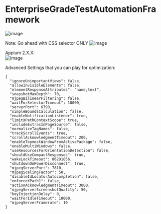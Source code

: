 # EnterpriseGradeTestAutomationFramework
![image](https://github.com/Rupesh253/EnterpriseGradeTestAutomationFramework/assets/18684949/a9bf5b9b-33da-4c7e-8b3b-35e4f2b43386)

Note: Go ahead with CSS selector ONLY 
![image](https://github.com/Rupesh253/EnterpriseGradeTestAutomationFramework/assets/18684949/f7508dee-73df-47fd-9cca-aeb8ee1315ce)

Appium 2.X.X:  
![image](https://github.com/Rupesh253/EnterpriseGradeTestAutomationFramework/assets/18684949/05cb57e6-509f-4c01-960a-32a24250b9ef)

Advanced Settings that you can play for optimization:  
```
{
  "ignoreUnimportantViews": false,
  "allowInvisibleElements": false,
  "elementResponseAttributes": "name,text",
  "snapshotMaxDepth": 70,
  "mjpegBilinearFiltering": false,
  "waitForSelectorTimeout": 10000,
  "serverPort": 6790,
  "simpleBoundsCalculation": false,
  "enableNotificationListener": true,
  "limitXPathContextScope": true,
  "includeExtrasInPageSource": false,
  "normalizeTagNames": false,
  "trackScrollEvents": true,
  "scrollAcknowledgmentTimeout": 200,
  "enableTopmostWindowFromActivePackage": false,
  "enableMultiWindows": false,
  "useResourcesForOrientationDetection": false,
  "shouldUseCompactResponses": true,
  "wakeLockTimeout": 86291856,
  "shutdownOnPowerDisconnect": true,
  "mjpegServerPort": 7810,
  "mjpegScalingFactor": 50,
  "disableIdLocatorAutocompletion": false,
  "enforceXPath1": false,
  "actionAcknowledgmentTimeout": 3000,
  "mjpegServerScreenshotQuality": 50,
  "keyInjectionDelay": 0,
  "waitForIdleTimeout": 10000,
  "mjpegServerFramerate": 10
}
```

